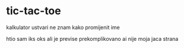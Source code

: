 # tic-tac-toe
kalkulator ustvari ne znam kako promijenit ime

htio sam iks oks ali je previse prekomplikovano ai nije moja jaca strana
